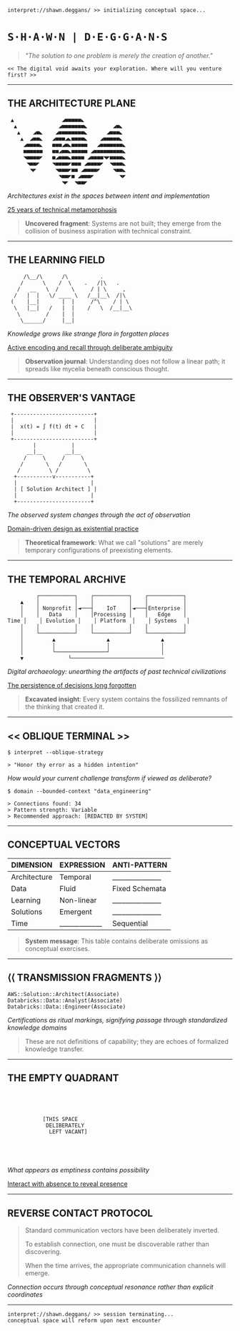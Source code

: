 ```
interpret://shawn.deggans/ >> initializing conceptual space...
```

# `S·H·A·W·N | D·E·G·G·A·N·S`

> *"The solution to one problem is merely the creation of another."*

`<< The digital void awaits your exploration. Where will you venture first? >>`

---

## THE ARCHITECTURE PLANE

```
 ▲               ◢■■■■■◣
  ▲             ◢■■■■■■■◣        ◢■◣
   ▲    ◢■◣    ◢■■■■■■■■◣      ◢■■■◣
    ▲  ◢■■◣   ◢■■■◢◣■■■■◣    ◢■■■■■◣
     ◢■■■■◣   ■■■◢■◣■■■■■   ◢■■■■■■■◣
     ■■■■■■   ■■◢■■◣■■■■■ ◢■■■■■■■■■◣
     ◥■■■■◤   ■◢■■■◣■■■■ ◢■■■■◥◤■■■■◣
      ◥■■◤    ◥■■■■◤■■■ ◢■■■■◤  ◥■■■◣
       ◥◤      ◥■■■◤■■ ◢■■■■◤    ◥■■◣
                ◥■■◤■ ◢■■■◤        ◥◤
                 ◥◤  ◥■■◤
```

*Architectures exist in the spaces between intent and implementation*

[25 years of technical metamorphosis](architecture-excavation.md)

> **Uncovered fragment**: Systems are not built; they emerge from the collision of business aspiration with technical constraint.

---

## THE LEARNING FIELD

```
     /\__/\      /\          .
    /      \    /  \    .   /|\   .
   /   __   \  /    \     / | \     ,
  /   |  |   \/ ____ \   /__|__\  /|\ 
 (    |__|       |  |     /^\    / | \
  \   |__|   /   |  |    /   \  /__|__\
   \        /    |  |
    \______/     |__|
```

*Knowledge grows like strange flora in forgotten places*

[Active encoding and recall through deliberate ambiguity](learning-methodology.md)

> **Observation journal**: Understanding does not follow a linear path; it spreads like mycelia beneath conscious thought.

---

## THE OBSERVER'S VANTAGE

```
 +-------------------------+
 |                         |
 |  x(t) = ∫ f(t) dt + C   |
 |                         |
 +-------------------------+
        |           |
      __|__       __|__
     /     \     /     \
    /       \   /       \
   /         \ /         \
  +-----------v-----------+
  |                       |
  | [ Solution Architect ] |
  |                       |
  +-----------------------+
```

*The observed system changes through the act of observation*

[Domain-driven design as existential practice](observer-archives.md)

> **Theoretical framework**: What we call "solutions" are merely temporary configurations of preexisting elements.

---

## THE TEMPORAL ARCHIVE

```
         ┌───────────┐    ┌───────────┐    ┌───────────┐
    ▲    │           │    │           │    │           │
    │    │ Nonprofit │◄───┤    IoT    │◄───┤Enterprise │
    │    │   Data    │    │Processing │    │   Edge    │
Time │    │ Evolution │    │ Platform  │    │ Systems   │
    │    │           │    │           │    │           │
    │    └───────────┘    └───────────┘    └───────────┘
    │         ▲                ▲                ▲
    │         │                │                │
    │         └────────────────┘                │
    ▼              └─────────────────────────────
```

*Digital archaeology: unearthing the artifacts of past technical civilizations*

[The persistence of decisions long forgotten](temporal-recursion.md)

> **Excavated insight**: Every system contains the fossilized remnants of the thinking that created it.

---

## << OBLIQUE TERMINAL >>

```
$ interpret --oblique-strategy

> "Honor thy error as a hidden intention"
```

*How would your current challenge transform if viewed as deliberate?*

```
$ domain --bounded-context "data_engineering"

> Connections found: 34
> Pattern strength: Variable
> Recommended approach: [REDACTED BY SYSTEM]
```

---

## CONCEPTUAL VECTORS

| **DIMENSION**  | **EXPRESSION** | **ANTI-PATTERN** |
|----------------|----------------|------------------|
| Architecture   | Temporal       | _______________ |
| Data           | Fluid          | Fixed Schemata   |
| Learning       | Non-linear     | _______________ |
| Solutions      | Emergent       | _______________ |
| Time           | _____________  | Sequential      |

> **System message**: This table contains deliberate omissions as conceptual exercises.

---

## ⟨⟨ TRANSMISSION FRAGMENTS ⟩⟩

```
AWS::Solution::Architect(Associate)
Databricks::Data::Analyst(Associate)
Databricks::Data::Engineer(Associate)
```

*Certifications as ritual markings, signifying passage through standardized knowledge domains*

> These are not definitions of capability; they are echoes of formalized knowledge transfer.

---

## THE EMPTY QUADRANT

```
                              
                              
                              
                              
           [THIS SPACE       
            DELIBERATELY      
             LEFT VACANT]     
                              
                              
                              
                              
```

*What appears as emptiness contains possibility*

[Interact with absence to reveal presence](void-exploration.md)

---

## REVERSE CONTACT PROTOCOL

> Standard communication vectors have been deliberately inverted.
> 
> To establish connection, one must be discoverable rather than discovering.
> 
> When the time arrives, the appropriate communication channels will emerge.

*Connection occurs through conceptual resonance rather than explicit coordinates*

---

```
interpret://shawn.deggans/ >> session terminating...
conceptual space will reform upon next encounter
```